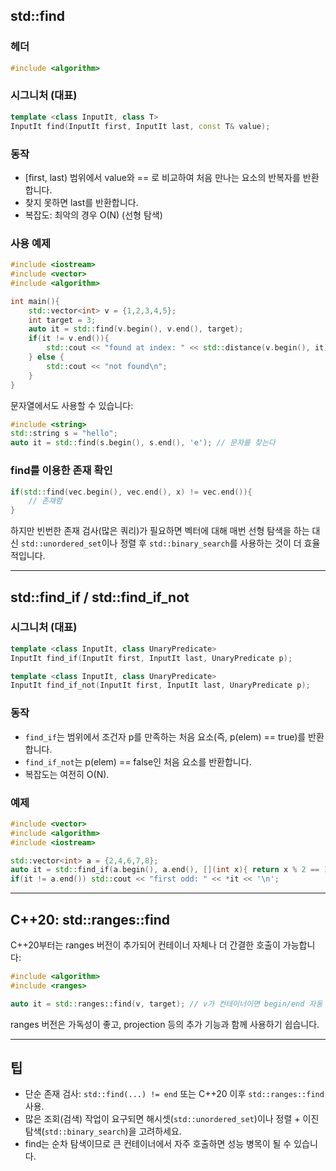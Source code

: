 
## std::find

### 헤더

```cpp
#include <algorithm>
```

### 시그니처 (대표)

```cpp
template <class InputIt, class T>
InputIt find(InputIt first, InputIt last, const T& value);
```

### 동작

- [first, last) 범위에서 value와 == 로 비교하여 처음 만나는 요소의 반복자를 반환합니다.
- 찾지 못하면 last를 반환합니다.
- 복잡도: 최악의 경우 O(N) (선형 탐색)

### 사용 예제

```cpp
#include <iostream>
#include <vector>
#include <algorithm>

int main(){
	std::vector<int> v = {1,2,3,4,5};
	int target = 3;
	auto it = std::find(v.begin(), v.end(), target);
	if(it != v.end()){
		std::cout << "found at index: " << std::distance(v.begin(), it) << '\n';
	} else {
		std::cout << "not found\n";
	}
}
```

문자열에서도 사용할 수 있습니다:

```cpp
#include <string>
std::string s = "hello";
auto it = std::find(s.begin(), s.end(), 'e'); // 문자를 찾는다
```

### find를 이용한 존재 확인

```cpp
if(std::find(vec.begin(), vec.end(), x) != vec.end()){
	// 존재함
}
```

하지만 빈번한 존재 검사(많은 쿼리)가 필요하면 벡터에 대해 매번 선형 탐색을 하는 대신
`std::unordered_set`이나 정렬 후 `std::binary_search`를 사용하는 것이 더 효율적입니다.

---

## std::find_if / std::find_if_not

### 시그니처 (대표)

```cpp
template <class InputIt, class UnaryPredicate>
InputIt find_if(InputIt first, InputIt last, UnaryPredicate p);

template <class InputIt, class UnaryPredicate>
InputIt find_if_not(InputIt first, InputIt last, UnaryPredicate p);
```

### 동작

- `find_if`는 범위에서 조건자 p를 만족하는 처음 요소(즉, p(elem) == true)를 반환합니다.
- `find_if_not`는 p(elem) == false인 처음 요소를 반환합니다.
- 복잡도는 여전히 O(N).

### 예제

```cpp
#include <vector>
#include <algorithm>
#include <iostream>

std::vector<int> a = {2,4,6,7,8};
auto it = std::find_if(a.begin(), a.end(), [](int x){ return x % 2 == 1; });
if(it != a.end()) std::cout << "first odd: " << *it << '\n';
```

---

## C++20: std::ranges::find

C++20부터는 ranges 버전이 추가되어 컨테이너 자체나 더 간결한 호출이 가능합니다:

```cpp
#include <algorithm>
#include <ranges>

auto it = std::ranges::find(v, target); // v가 컨테이너이면 begin/end 자동 사용
```

ranges 버전은 가독성이 좋고, projection 등의 추가 기능과 함께 사용하기 쉽습니다.

---

## 팁

- 단순 존재 검사: `std::find(...) != end` 또는 C++20 이후 `std::ranges::find` 사용.
- 많은 조회(검색) 작업이 요구되면 해시셋(`std::unordered_set`)이나 정렬 + 이진탐색(`std::binary_search`)을 고려하세요.
- find는 순차 탐색이므로 큰 컨테이너에서 자주 호출하면 성능 병목이 될 수 있습니다.

